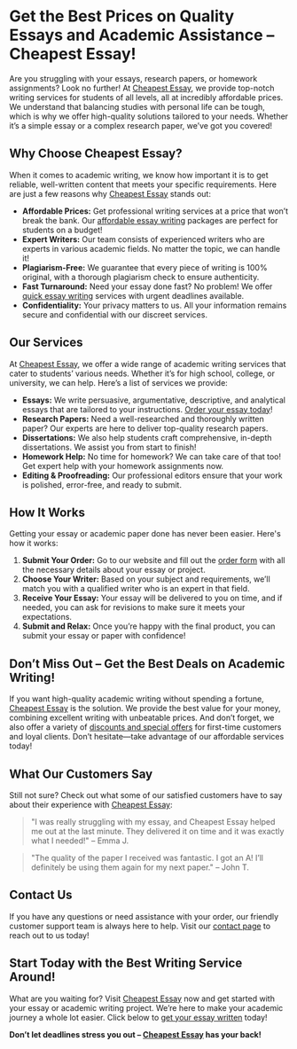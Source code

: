# Get the Best Prices on Quality Essays and Academic Assistance – Cheapest Essay!

Are you struggling with your essays, research papers, or homework assignments? Look no further! At [Cheapest Essay](https://tinyurl.com/topessay?keyword=cheapest+essay), we provide top-notch writing services for students of all levels, all at incredibly affordable prices. We understand that balancing studies with personal life can be tough, which is why we offer high-quality solutions tailored to your needs. Whether it’s a simple essay or a complex research paper, we’ve got you covered!

## Why Choose Cheapest Essay?

When it comes to academic writing, we know how important it is to get reliable, well-written content that meets your specific requirements. Here are just a few reasons why [Cheapest Essay](https://tinyurl.com/topessay?keyword=cheapest+essay) stands out:

- **Affordable Prices:** Get professional writing services at a price that won’t break the bank. Our [affordable essay writing](https://tinyurl.com/topessay?keyword=cheapest+essay) packages are perfect for students on a budget!
- **Expert Writers:** Our team consists of experienced writers who are experts in various academic fields. No matter the topic, we can handle it!
- **Plagiarism-Free:** We guarantee that every piece of writing is 100% original, with a thorough plagiarism check to ensure authenticity.
- **Fast Turnaround:** Need your essay done fast? No problem! We offer [quick essay writing](https://tinyurl.com/topessay?keyword=cheapest+essay) services with urgent deadlines available.
- **Confidentiality:** Your privacy matters to us. All your information remains secure and confidential with our discreet services.

## Our Services

At [Cheapest Essay](https://tinyurl.com/topessay?keyword=cheapest+essay), we offer a wide range of academic writing services that cater to students’ various needs. Whether it’s for high school, college, or university, we can help. Here’s a list of services we provide:

- **Essays:** We write persuasive, argumentative, descriptive, and analytical essays that are tailored to your instructions. [Order your essay today](https://tinyurl.com/topessay?keyword=cheapest+essay)!
- **Research Papers:** Need a well-researched and thoroughly written paper? Our experts are here to deliver top-quality research papers.
- **Dissertations:** We also help students craft comprehensive, in-depth dissertations. We assist you from start to finish!
- **Homework Help:** No time for homework? We can take care of that too! Get expert help with your homework assignments now.
- **Editing & Proofreading:** Our professional editors ensure that your work is polished, error-free, and ready to submit.

## How It Works

Getting your essay or academic paper done has never been easier. Here's how it works:

1. **Submit Your Order:** Go to our website and fill out the [order form](https://tinyurl.com/topessay?keyword=cheapest+essay) with all the necessary details about your essay or project.
2. **Choose Your Writer:** Based on your subject and requirements, we’ll match you with a qualified writer who is an expert in that field.
3. **Receive Your Essay:** Your essay will be delivered to you on time, and if needed, you can ask for revisions to make sure it meets your expectations.
4. **Submit and Relax:** Once you’re happy with the final product, you can submit your essay or paper with confidence!

## Don’t Miss Out – Get the Best Deals on Academic Writing!

If you want high-quality academic writing without spending a fortune, [Cheapest Essay](https://tinyurl.com/topessay?keyword=cheapest+essay) is the solution. We provide the best value for your money, combining excellent writing with unbeatable prices. And don’t forget, we also offer a variety of [discounts and special offers](https://tinyurl.com/topessay?keyword=cheapest+essay) for first-time customers and loyal clients. Don’t hesitate—take advantage of our affordable services today!

## What Our Customers Say

Still not sure? Check out what some of our satisfied customers have to say about their experience with [Cheapest Essay](https://tinyurl.com/topessay?keyword=cheapest+essay):

> "I was really struggling with my essay, and Cheapest Essay helped me out at the last minute. They delivered it on time and it was exactly what I needed!" – Emma J.

> "The quality of the paper I received was fantastic. I got an A! I’ll definitely be using them again for my next paper." – John T.

## Contact Us

If you have any questions or need assistance with your order, our friendly customer support team is always here to help. Visit our [contact page](https://tinyurl.com/topessay?keyword=cheapest+essay) to reach out to us today!

## Start Today with the Best Writing Service Around!

What are you waiting for? Visit [Cheapest Essay](https://tinyurl.com/topessay?keyword=cheapest+essay) now and get started with your essay or academic writing project. We’re here to make your academic journey a whole lot easier. Click below to [get your essay written](https://tinyurl.com/topessay?keyword=cheapest+essay) today!

**Don’t let deadlines stress you out – [Cheapest Essay](https://tinyurl.com/topessay?keyword=cheapest+essay) has your back!**
